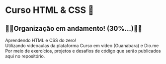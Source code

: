 # Curso HTML & CSS 📖
## 🚧👷Organização em andamento! (30%...)👷🚧<br>
 Aprendendo HTML e CSS do zero! <br>
 Utilizando videoaulas da plataforma Curso em vídeo (Guanabara) e Dio.me <br>
 Por meio de exercícios, projetos e desafios de código que serão publicados aqui no repositório.
 
 
